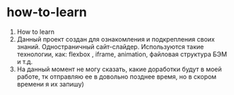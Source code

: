 # how-to-learn
1. How to learn
2. Данный проект создан для ознакомления и подкрепления своих знаний. Одностраничный сайт-слайдер. Используются такие технологии, как: flexbox , iframe, animation, файловая структура БЭМ и т.д.
3. На данный момент не могу сказать, какие доработки будут в моей работе, тк отправляю ее в довольно позднее время, но в скором времени я их запишу) 

